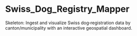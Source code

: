 # Swiss_Dog_Registry_Mapper
Skeleton: Ingest and visualize Swiss dog‐registration data by canton/municipality with an interactive geospatial dashboard.
